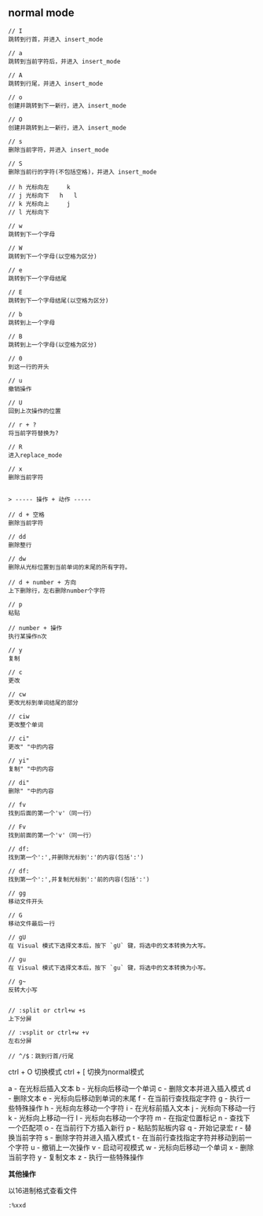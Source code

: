 ## normal mode


```
// I
跳转到行首，并进入 insert_mode

// a
跳转到当前字符后，并进入 insert_mode

// A
跳转到行尾，并进入 insert_mode

// o
创建并跳转到下一新行，进入 insert_mode

// O
创建并跳转到上一新行，进入 insert_mode

// s
删除当前字符，并进入 insert_mode

// S
删除当前行的字符(不包括空格)，并进入 insert_mode

// h 光标向左     k
// j 光标向下   h   l
// k 光标向上     j
// l 光标向下

// w
跳转到下一个字母

// W
跳转到下一个字母(以空格为区分)

// e
跳转到下一个字母结尾

// E
跳转到下一个字母结尾(以空格为区分)

// b
跳转到上一个字母

// B
跳转到上一个字母(以空格为区分)

// 0
到这一行的开头

// u
撤销操作

// U
回到上次操作的位置

// r + ?
将当前字符替换为?

// R
进入replace_mode

// x
删除当前字符


> ----- 操作 + 动作 -----

// d + 空格
删除当前字符

// dd
删除整行

// dw
删除从光标位置到当前单词的末尾的所有字符。

// d + number + 方向
上下删除行，左右删除number个字符

// p
粘贴

// number + 操作
执行某操作n次

// y
复制

// c
更改

// cw
更改光标到单词结尾的部分

// ciw
更改整个单词

// ci"
更改" "中的内容

// yi"
复制" "中的内容

// di"
删除" "中的内容

// fv
找到后面的第一个'v'（同一行）

// Fv
找到前面的第一个'v'（同一行）

// df:
找到第一个':',并删除光标到':'的内容(包括':')

// df:
找到第一个':',并复制光标到':'前的内容(包括':')

// gg
移动文件开头

// G
移动文件最后一行

// gU
在 Visual 模式下选择文本后，按下 `gU` 键，将选中的文本转换为大写。

// gu
在 Visual 模式下选择文本后，按下 `gu` 键，将选中的文本转换为小写。

// g~
反转大小写


// :split or ctrl+w +s
上下分屏

// :vsplit or ctrl+w +v
左右分屏

// ^/$：跳到行首/行尾

```

ctrl + O 切换模式
ctrl + \[ 切换为normal模式

a - 在光标后插入文本
b - 光标向后移动一个单词
c - 删除文本并进入插入模式
d - 删除文本
e - 光标向后移动到单词的末尾
f - 在当前行查找指定字符
g - 执行一些特殊操作
h - 光标向左移动一个字符
i - 在光标前插入文本
j - 光标向下移动一行
k - 光标向上移动一行
l - 光标向右移动一个字符
m - 在指定位置标记
n - 查找下一个匹配项
o - 在当前行下方插入新行
p - 粘贴剪贴板内容
q - 开始记录宏
r - 替换当前字符
s - 删除字符并进入插入模式
t - 在当前行查找指定字符并移动到前一个字符
u - 撤销上一次操作
v - 启动可视模式
w - 光标向后移动一个单词
x - 删除当前字符
y - 复制文本
z - 执行一些特殊操作



**其他操作**


以16进制格式查看文件
```
:%xxd
```